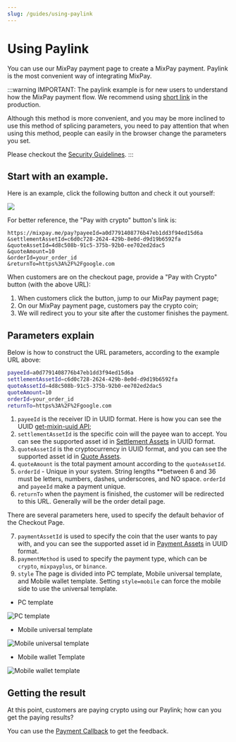 ```yaml
---
slug: /guides/using-paylink
---
```


# Using Paylink

You can use our MixPay payment page to create a MixPay payment. Paylink is the most convenient way of integrating MixPay.

:::warning
IMPORTANT: The paylink example is for new users to understand how the MixPay payment flow. We recommend using [short link](/api/payments/one-time-payment) in the production.

Although this method is more convenient, and you may be more inclined to use this method of splicing parameters, you need to pay attention that when using this method, people can easily in the browser change the parameters you set.

Please checkout the [Security Guidelines](/guides/security-guidelines).
:::

## Start with an example.

Here is an example, click the following button and check it out yourself:


<a href="https://mixpay.me/pay?payeeId=a0d7791408776b47eb1dd3f94ed15d6a&settlementAssetId=c6d0c728-2624-429b-8e0d-d9d19b6592fa&quoteAssetId=4d8c508b-91c5-375b-92b0-ee702ed2dac5&quoteAmount=10&orderId=&returnTo=https%3A%2F%2Fgoogle.com" class="width-300"> 

![](./pay-with-crypto-btn.png)

</a>

For better reference, the "Pay with crypto" button's link is:

```
https://mixpay.me/pay?payeeId=a0d7791408776b47eb1dd3f94ed15d6a
&settlementAssetId=c6d0c728-2624-429b-8e0d-d9d19b6592fa
&quoteAssetId=4d8c508b-91c5-375b-92b0-ee702ed2dac5
&quoteAmount=10
&orderId=your_order_id
&returnTo=https%3A%2F%2Fgoogle.com
```

When customers are on the checkout page, provide a "Pay with Crypto" button (with the above URL): 


1. When customers click the button, jump to our MixPay payment page;
2. On our MixPay payment page, customers pay the crypto coin;
3. We will redirect you to your site after the customer finishes the payment.

## Parameters explain

Below is how to construct the URL parameters, according to the example URL above: 

```bash
payeeId=a0d7791408776b47eb1dd3f94ed15d6a
settlementAssetId=c6d0c728-2624-429b-8e0d-d9d19b6592fa
quoteAssetId=4d8c508b-91c5-375b-92b0-ee702ed2dac5
quoteAmount=10
orderId=your_order_id
returnTo=https%3A%2F%2Fgoogle.com
```


1. `payeeId` is the receiver ID in UUID format. Here is how you can see the UUID  [get-mixin-uuid API](/api/users/get-mixin-uuid);
2. `settlementAssetId` is the specific coin will the payee wan to accept. You can see the supported asset id in [Settlement Assets](/api/assets/settlement-assets) in UUID format.
3. `quoteAssetId` is the cryptocurrency in UUID format, and you can see the supported asset id in [Quote Assets](/api/assets/quote-assets).
4. `quoteAmount` is the total payment amount according to the `quoteAssetId`.
5. `orderId`   -   Unique in your system. String lengths **between 6 and 36 must be letters, numbers, dashes, underscores, and NO space. `orderId` and `payeeId` make a payment unique. 
6. `returnTo` when the payment is finished, the customer will be redirected to this URL. Generally will be the order detail page.



There are several parameters here, used to specify the default behavior of the Checkout Page.

7. `paymentAssetId` is used to specify the coin that the user wants to pay with, and you can see the supported asset id in [Payment Assets](/api/assets/payment-assets) in UUID format.
8. `paymentMethod` is used to specify the payment type, which can be `crypto`, `mixpayplus`, or `binance`.
9. `style` The page is divided into PC template, Mobile universal template, and Mobile wallet template. Setting `style=mobile` can force the mobile side to use the universal template.

- PC template

<div class="image-shadow">

![PC template](./pc-template.png#pic-center)

</div>

- Mobile universal template

<div class="text-center width-300 image-shadow">

![Mobile universal template](./mobile-universal-template.png)

</div>

- Mobile wallet Template

<div class="text-center width-300 image-shadow">

![Mobile wallet template](./mobile-wallet-template.png#pic-center)

</div>


## Getting the result

At this point, customers are paying crypto using our Paylink; how can you get the paying results?

You can use the [Payment Callback](/api/payments/payment-callback) to get the feedback.
